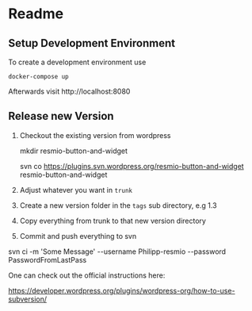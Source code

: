 # Readme



## Setup Development Environment

To create a development environment use

    docker-compose up
    
Afterwards visit http://localhost:8080


## Release new Version

1) Checkout the existing version from wordpress

    mkdir resmio-button-and-widget
    
    svn co https://plugins.svn.wordpress.org/resmio-button-and-widget resmio-button-and-widget

2) Adjust whatever you want in `trunk`

3) Create a new version folder in the `tags` sub directory, e.g 1.3

4) Copy everything from trunk to that new version directory

5) Commit and push everything to svn

svn ci -m 'Some Message' --username Philipp-resmio --password PasswordFromLastPass



One can check out the official instructions here:

https://developer.wordpress.org/plugins/wordpress-org/how-to-use-subversion/